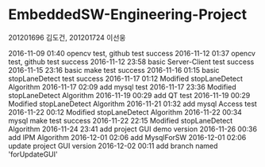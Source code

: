 # EmbeddedSW-Engineering-Project
201201696 김도건, 201201724 이선웅

2016-11-09 01:40 opencv test, github test success
2016-11-12 01:37 opencv test, github test success
2016-11-12 23:58 basic Server-Client test success
2016-11-15 23:16 basic make test success
2016-11-16 01:15 basic stopLaneDetect test success
2016-11-17 01:12 Modified stopLaneDetect Algorithm
2016-11-17 02:09 add mysql test
2016-11-17 23:36 Modified stopLaneDetect Algorithm
2016-11-19 00:29 add QT test
2016-11-19 00:29 Modified stopLaneDetect Algorithm
2016-11-21 01:32 add mysql Access test
2016-11-22 00:12 Modified stopLaneDetect Algorithm
2016-11-22 00:34 mysql make test success
2016-11-22 22:15 Modified stopLaneDetect Algorithm
2016-11-24 23:41 add project GUI demo version
2016-11-26 00:36 add IPM Algorithm
2016-12-01 02:06 add MysqlForSW
2016-12-01 02:06 update project GUI version
2016-12-02 00:11 add branch named 'forUpdateGUI' 
